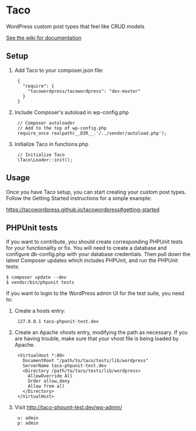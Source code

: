 # Taco
WordPress custom post types that feel like CRUD models

[See the wiki for documentation](../../wiki)


## Setup

1. Add Taco to your composer.json file:

        {
          "require": {
            "tacowordpress/tacowordpress": "dev-master"
          }
        }

2. Include Composer's autoload in wp-config.php

        // Composer autoloader
        // Add to the top of wp-config.php
        require_once realpath(__DIR__.'/../vendor/autoload.php');

3. Initialize Taco in functions.php

        // Initialize Taco
        \Taco\Loader::init();


## Usage

Once you have Taco setup, you can start creating your custom post types. Follow the Getting Started instructions for a simple example:

https://tacowordpress.github.io/tacowordpress#getting-started


## PHPUnit tests
If you want to contribute, you should create corresponding PHPUnit tests for your functionality or fix. You will need to create a database and configure db-config.php with your database credentials. Then pull down the latest Composer updates which includes PHPUnit, and run the PHPUnit tests:

    $ composer update --dev
    $ vendor/bin/phpunit tests

If you want to login to the WordPress admin UI for the test suite, you need to:

1. Create a hosts entry:

        127.0.0.1 taco-phpunit-test.dev

2. Create an Apache vhosts entry, modifying the path as necessary. If you are having trouble, make sure that your vhost file is being loaded by Apache.

        <VirtualHost *:80>
          DocumentRoot "/path/to/taco/tests/lib/wordpress"
          ServerName taco-phpunit-test.dev
          <Directory /path/to/taco/tests/lib/wordpress>
            AllowOverride All
            Order allow,deny
            Allow from all
          </Directory>
        </VirtualHost>

3. Visit http://taco-phpunit-test.dev/wp-admin/

        u: admin
        p: admin